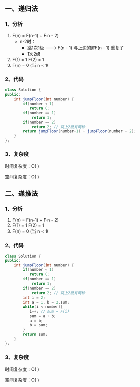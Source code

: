 ## 一、递归法

### 1、分析

1. F(n) = F(n-1) + F(n - 2)   
   * n-2时：
     * 跳1次1级 ---> F(n - 1)  与上边的解F(n - 1)  重复了
     * 1次2级   
2. F(1) = 1   F(2) = 1
3. F(n)  = 0 (当 n < 1)

### 2、代码

```java
class Solution {
public:
    int jumpFloor(int number) {
        if(number < 1)
           return 0;
        if(number == 1)
            return 1;
        if(number == 2)
            return 2; // 跳上2级有两种
        return jumpFloor(number-1) + jumpFloor(number - 2);
    }
};
```

### 3、复杂度

时间复杂度：O( )

空间复杂度：O( )

## 二、递推法

### 1、分析

1. F(n) = F(n-1) + F(n - 2)
2. F(1) = 1   F(2) = 1
3. F(n)  = 0 (当 n < 1)

### 2、代码

```java
class Solution {
public:
    int jumpFloor(int number) {
        if(number < 1)
           return 0;
        if(number == 1)
            return 1;
        if(number == 2)
            return 2; // 跳上2级有两种
        int i = 2;
        int a = 1, b = 2,sum;
        while(i < number){
           i++; // sum = F(i)
           sum = a + b;
           a = b;
           b = sum;
        }
        return sum;
    }
};
```

### 3、复杂度

时间复杂度：O( )

空间复杂度：O( )


